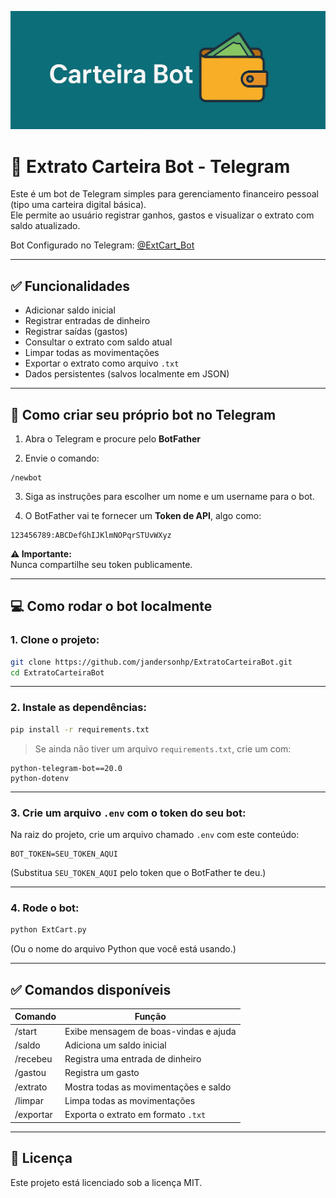 <p align="center">
  <img src="https://raw.githubusercontent.com/jandersonhp/ExtratoCarteiraBot/refs/heads/main/assets/banner.png" alt="Carteira Bot" width="700"/>
</p>

# 🤖 Extrato Carteira Bot - Telegram

Este é um bot de Telegram simples para gerenciamento financeiro pessoal (tipo uma carteira digital básica).  
Ele permite ao usuário registrar ganhos, gastos e visualizar o extrato com saldo atualizado.

Bot Configurado no Telegram: [@ExtCart_Bot](https://t.me/extcart_bot)

---

## ✅ Funcionalidades

- Adicionar saldo inicial
- Registrar entradas de dinheiro
- Registrar saídas (gastos)
- Consultar o extrato com saldo atual
- Limpar todas as movimentações
- Exportar o extrato como arquivo `.txt`
- Dados persistentes (salvos localmente em JSON)

---

## 🚀 Como criar seu próprio bot no Telegram

1. Abra o Telegram e procure pelo **BotFather**

2. Envie o comando:

```
/newbot
```

3. Siga as instruções para escolher um nome e um username para o bot.

4. O BotFather vai te fornecer um **Token de API**, algo como:

```
123456789:ABCDefGhIJKlmNOPqrSTUvWXyz
```

**⚠️ Importante:**  
Nunca compartilhe seu token publicamente.

---

## 💻 Como rodar o bot localmente

### 1. Clone o projeto:

```bash
git clone https://github.com/jandersonhp/ExtratoCarteiraBot.git
cd ExtratoCarteiraBot
```

---

### 2. Instale as dependências:

```bash
pip install -r requirements.txt
```

> Se ainda não tiver um arquivo `requirements.txt`, crie um com:

```
python-telegram-bot==20.0
python-dotenv
```

---

### 3. Crie um arquivo `.env` com o token do seu bot:

Na raiz do projeto, crie um arquivo chamado `.env` com este conteúdo:

```
BOT_TOKEN=SEU_TOKEN_AQUI
```

(Substitua `SEU_TOKEN_AQUI` pelo token que o BotFather te deu.)

---

### 4. Rode o bot:

```bash
python ExtCart.py
```

(Ou o nome do arquivo Python que você está usando.)

---

## ✅ Comandos disponíveis

| Comando          | Função                                    |
|------------------|-------------------------------------------|
| /start           | Exibe mensagem de boas-vindas e ajuda     |
| /saldo <valor>   | Adiciona um saldo inicial                 |
| /recebeu <v> <d> | Registra uma entrada de dinheiro          |
| /gastou <v> <d>  | Registra um gasto                         |
| /extrato         | Mostra todas as movimentações e saldo     |
| /limpar          | Limpa todas as movimentações              |
| /exportar        | Exporta o extrato em formato `.txt`       |


---

## 📃 Licença

Este projeto está licenciado sob a licença MIT.
